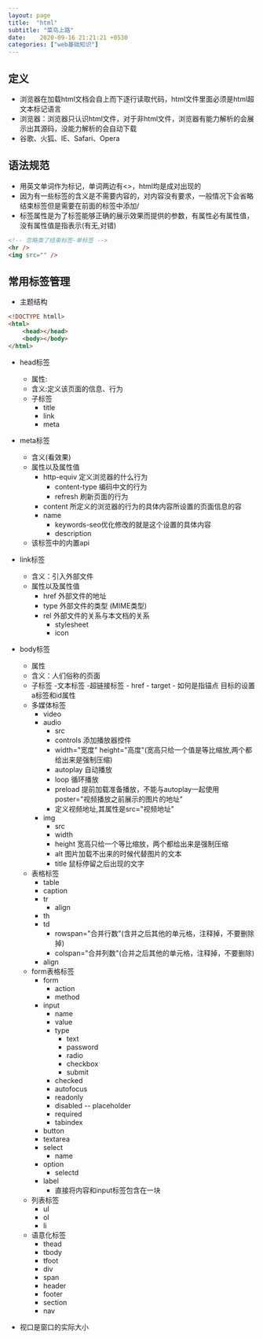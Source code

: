 ```yaml
---
layout: page
title:  "html"
subtitle: "菜鸟上路"
date:    2020-09-16 21:21:21 +0530
categories: ["web基础知识"]
---
```


## 定义

- 浏览器在加载html文档会自上而下逐行读取代码，html文件里面必须是html超文本标记语言
- 浏览器：浏览器只认识html文件，对于非html文件，浏览器有能力解析的会展示出其源码，没能力解析的会自动下载
- 谷歌、火狐、IE、Safari、Opera

## 语法规范

- 用英文单词作为标记，单词两边有<>，html均是成对出现的
- 因为有一些标签的含义是不需要内容的，对内容没有要求，一般情况下会省略结束标签但是需要在前面的标签中添加/ 
- 标签属性是为了标签能够正确的展示效果而提供的参数，有属性必有属性值，没有属性值是指表示(有无,对错)

```html
<!-- 忽略类了结束标签-单标签 -->
<hr />
<img src="" />
```

## 常用标签管理

- 主题结构

```html
<!DOCTYPE htmll>
<html>
    <head></head>
    <body></body>
</html>
```


- head标签
    - 属性:
    - 含义:定义该页面的信息、行为
    - 子标签
        - title
        - link 
        - meta



        

- meta标签 
    - 含义(看效果)
    - 属性以及属性值
        - http-equiv 定义浏览器的什么行为
            - content-type 编码中文的行为
            - refresh 刷新页面的行为
        - content 所定义的浏览器的行为的具体内容所设置的页面信息的容
        - name 
            - keywords-seo优化修改的就是这个设置的具体内容
            - description
    - 该标签中的内置api

- link标签
    - 含义：引入外部文件
    - 属性以及属性值
        - href 外部文件的地址
        - type 外部文件的类型
        (MIME类型)
        - rel 外部文件的关系与本文档的关系
            - stylesheet
            - icon
- body标签
    - 属性
    - 含义：人们俗称的页面
    - 子标签
        -文本标签
        -超链接标签
            - href
            - target
            - 如何是指锚点
                目标的设置a标签和id属性
    - 多媒体标签
        - video
        - audio
            - src
            - controls 添加播放器控件
            - width="宽度" height="高度"(宽高只给一个值是等比缩放,两个都给出来是强制压缩)
            - autoplay 自动播放
            - loop 循环播放
            - preload 提前加载准备播放，不能与autoplay一起使用 poster="视频播放之前展示的图片的地址"
            - 定义视频地址,其属性是src="视频地址"
        - img 
            - src
            - width
            - height 宽高只给一个等比缩放，两个都给出来是强制压缩
            - alt 图片加载不出来的时候代替图片的文本
            - title 鼠标停留之后出现的文字
    - 表格标签
        - table
        - caption
        - tr
            - align
        - th
        - td 
            - rowspan="合并行数"(含并之后其他的单元格，注释掉，不要删除掉)
            - colspan="合并列数"(合并之后其他的单元格，注释掉，不要删除)
        - align
    - form表格标签
        - form
            - action
            - method
        - input
            - name
            - value
            - type
                - text
                - password
                - radio
                - checkbox
                - submit
            - checked
            - autofocus
            - readonly
            - disabled
            -- placeholder
            - required
            - tabindex
        - button
        - textarea
        - select 
            - name
        - option 
            - selectd
        - label 
            - 直接将内容和input标签包含在一块
    - 列表标签 
        - ul
        - ol
        - li
    - 语意化标签
        - thead
        - tbody
        - tfoot
        - div
        - span
        - header
        - footer
        - section
        - nav



- 视口是窗口的实际大小